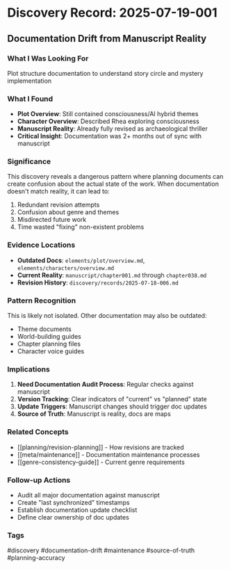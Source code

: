 # Discovery Record: 2025-07-19-001

## Documentation Drift from Manuscript Reality

### What I Was Looking For
Plot structure documentation to understand story circle and mystery implementation

### What I Found
- **Plot Overview**: Still contained consciousness/AI hybrid themes
- **Character Overview**: Described Rhea exploring consciousness
- **Manuscript Reality**: Already fully revised as archaeological thriller
- **Critical Insight**: Documentation was 2+ months out of sync with manuscript

### Significance
This discovery reveals a dangerous pattern where planning documents can create confusion about the actual state of the work. When documentation doesn't match reality, it can lead to:
1. Redundant revision attempts
2. Confusion about genre and themes  
3. Misdirected future work
4. Time wasted "fixing" non-existent problems

### Evidence Locations
- **Outdated Docs**: `elements/plot/overview.md`, `elements/characters/overview.md`
- **Current Reality**: `manuscript/chapter001.md` through `chapter038.md`
- **Revision History**: `discovery/records/2025-07-18-006.md`

### Pattern Recognition
This is likely not isolated. Other documentation may also be outdated:
- Theme documents
- World-building guides  
- Chapter planning files
- Character voice guides

### Implications
1. **Need Documentation Audit Process**: Regular checks against manuscript
2. **Version Tracking**: Clear indicators of "current" vs "planned" state
3. **Update Triggers**: Manuscript changes should trigger doc updates
4. **Source of Truth**: Manuscript is reality, docs are maps

### Related Concepts
- [[planning/revision-planning]] - How revisions are tracked
- [[meta/maintenance]] - Documentation maintenance processes
- [[genre-consistency-guide]] - Current genre requirements

### Follow-up Actions
- Audit all major documentation against manuscript
- Create "last synchronized" timestamps
- Establish documentation update checklist
- Define clear ownership of doc updates

### Tags
#discovery #documentation-drift #maintenance #source-of-truth #planning-accuracy